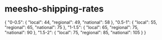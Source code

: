 # meesho-shipping-rates
{
  "0-0.5": {
    "local": 44,
    "regional": 49,
    "national": 58
  },
  "0.5-1": {
    "local": 55,
    "regional": 65,
    "national": 75
  },
  "1-1.5": {
    "local": 65,
    "regional": 75,
    "national": 90
  },
  "1.5-2": {
    "local": 75,
    "regional": 85,
    "national": 105
  }
}
